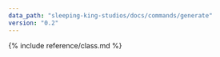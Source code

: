 ```yaml
---
data_path: "sleeping-king-studios/docs/commands/generate"
version: "0.2"
---
```


{% include reference/class.md %}
